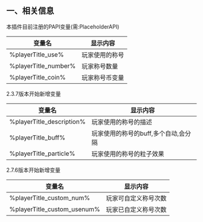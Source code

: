 <!-- docs/PlayerTitle/zh_CN/papi.md -->

## 一、相关信息
本插件目前注册的PAPI变量(需:PlaceholderAPI)

|变量名   | 显示内容  |
| ------------ | ------------ |
|  %playerTitle_use% |  玩家使用的称号 |
| %playerTitle_number%| 玩家称号数量 |
| %playerTitle_coin% | 玩家称号币变量|

2.3.7版本开始新增变量

|变量名   | 显示内容  |
| ------------ | ------------ |
| %playerTitle_description%| 玩家使用的称号的描述 |
| %playerTitle_buff%| 玩家使用的称号的buff,多个自动,会分隔 |
| %playerTitle_particle%| 玩家使用的称号的粒子效果 |

2.7.6版本开始新增变量

|变量名   | 显示内容  |
| ------------ | ------------ |
| %playerTitle_custom_num%| 玩家可自定义称号次数 |
| %playerTitle_custom_usenum%|玩家已自定义称号次数|